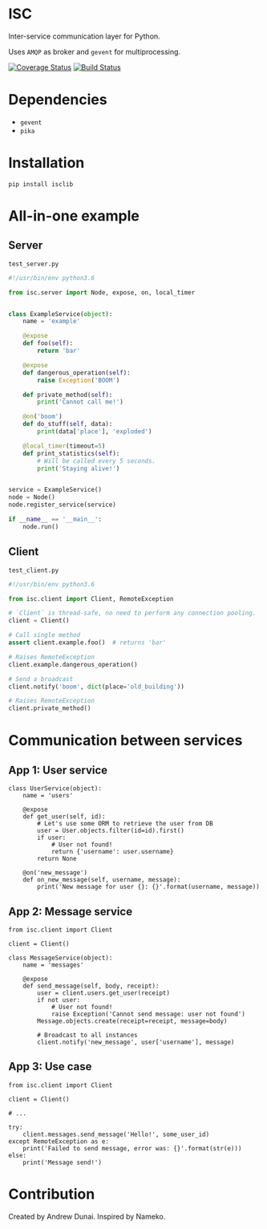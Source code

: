# ISC

Inter-service communication layer for Python.

Uses `AMQP` as broker and `gevent` for multiprocessing.

[![Coverage Status](https://coveralls.io/repos/github/and3rson/isc/badge.svg)](https://coveralls.io/github/and3rson/isc) [![Build Status](https://travis-ci.org/and3rson/isc.svg)](https://travis-ci.org/and3rson/isc)

# Dependencies

- `gevent`
- `pika`

# Installation

```
pip install isclib
```

# All-in-one example

## Server

`test_server.py`

```python
#!/usr/bin/env python3.6

from isc.server import Node, expose, on, local_timer


class ExampleService(object):
    name = 'example'

    @expose
    def foo(self):
        return 'bar'

    @expose
    def dangerous_operation(self):
        raise Exception('BOOM')

    def private_method(self):
        print('Cannot call me!')

    @on('boom')
    def do_stuff(self, data):
        print(data['place'], 'exploded')

    @local_timer(timeout=5)
    def print_statistics(self):
        # Will be called every 5 seconds.
        print('Staying alive!')


service = ExampleService()
node = Node()
node.register_service(service)

if __name__ == '__main__':
    node.run()
```

## Client

`test_client.py`

```python
#!/usr/bin/env python3.6

from isc.client import Client, RemoteException

# `Client` is thread-safe, no need to perform any connection pooling.
client = Client()

# Call single method
assert client.example.foo()  # returns 'bar'

# Raises RemoteException
client.example.dangerous_operation()

# Send a broadcast
client.notify('boom', dict(place='old_building'))

# Raises RemoteException
client.private_method()
```

# Communication between services

## App 1: User service
```
class UserService(object):
    name = 'users'
    
    @expose
    def get_user(self, id):
        # Let's use some ORM to retrieve the user from DB
        user = User.objects.filter(id=id).first()
        if user:
            # User not found!
            return {'username': user.username}
        return None
        
    @on('new_message')
    def on_new_message(self, username, message):
        print('New message for user {}: {}'.format(username, message))
```

## App 2: Message service
```
from isc.client import Client

client = Client()

class MessageService(object):
    name = 'messages'
    
    @expose
    def send_message(self, body, receipt):
        user = client.users.get_user(receipt)
        if not user:
            # User not found!
            raise Exception('Cannot send message: user not found')
        Message.objects.create(receipt=receipt, message=body)
        
        # Broadcast to all instances
        client.notify('new_message', user['username'], message)
```        
## App 3: Use case
```
from isc.client import Client

client = Client()

# ...

try:
    client.messages.send_message('Hello!', some_user_id)
except RemoteException as e:
    print('Failed to send message, error was: {}'.format(str(e)))
else:
    print('Message send!')
```

# Contribution

Created by Andrew Dunai. Inspired by Nameko.
